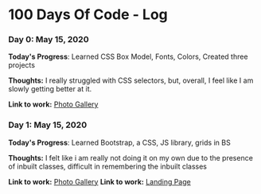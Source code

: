 # 100 Days Of Code - Log

### Day 0: May 15, 2020 

**Today's Progress**: Learned CSS Box Model, Fonts, Colors, Created three projects

**Thoughts:** I really struggled with CSS selectors, but, overall, I feel like I am slowly getting better at it.

**Link to work:** [Photo Gallery](https://geekaara.github.io/100-Days-Of-Code//CSS%20Projects/gallary.html)

### Day 1: May 15, 2020 

**Today's Progress**: Learned Bootstrap, a CSS, JS library, grids in BS

**Thoughts:** I felt like i am really not doing it on my own due to the presence of inbuilt classes, difficult in remembering the inbuilt classes

**Link to work:** [Photo Gallery](https://geekaara.github.io/100-Days-Of-Code/BootstrapProjects/bs_gallary.html)
**Link to work:** [Landing Page](https://geekaara.github.io/100-Days-Of-Code/BootstrapProjects/landing.html)
